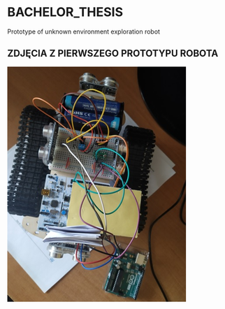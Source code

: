 # BACHELOR_THESIS
Prototype of unknown environment exploration robot

## ZDJĘCIA Z PIERWSZEGO PROTOTYPU ROBOTA
![](https://github.com/piranjamk/BACHELOR_THESIS/blob/main/IMG/photo_v1_1.jpg?raw=true)

